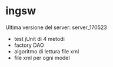 # ingsw

Ultima versione del server:   server_170523
  - test jUnit di 4 metodi
  - factory DAO
  - algoritmo di lettura file xml
  - file xml per ogni model
